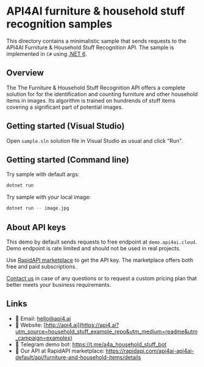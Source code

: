 # API4AI furniture & household stuff recognition samples

This directory contains a minimalistic sample that sends requests to the API4AI Furniture & Household Stuff Recognition API.
The sample is implemented in `C#` using [.NET 6](https://dotnet.microsoft.com/en-us/download/dotnet/6.0).


## Overview

The The Furniture & Household Stuff Recognition API offers a complete solution for for the identification and counting furniture and other household items in images. Its algorithm is trained on hundrends of stuff items covering a significant part of potential images.


## Getting started (Visual Studio)

Open `sample.sln` solution file in Visual Studio as usual and click "Run". 


## Getting started (Command line)

Try sample with default args:

```bash
dotnet run
```

Try sample with your local image:

```bash
dotnet run -- image.jpg
```


## About API keys

This demo by default sends requests to free endpoint at `demo.api4ai.cloud`.
Demo endpoint is rate limited and should not be used in real projects.

Use [RapidAPI marketplace](https://rapidapi.com/api4ai-api4ai-default/api/furniture-and-household-items/details) to get the API key. The marketplace offers both
free and paid subscriptions.

[Contact us](https://api4.ai/contacts?utm_source=household_stuff_example_repo&utm_medium=readme&utm_campaign=examples) in case of any questions or to request a custom pricing plan
that better meets your business requirements.


## Links

* 📩 Email: hello@api4.ai
* 🔗 Website: [http://api4.ai](https://api4.ai?utm_source=household_stuff_example_repo&utm_medium=readme&utm_campaign=examples)
* 🤖 Telegram demo bot: https://t.me/a4a_household_stuff_bot
* 🔵 Our API at RapidAPI marketplace: https://rapidapi.com/api4ai-api4ai-default/api/furniture-and-household-items/details
